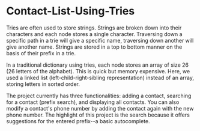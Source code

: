 # Contact-List-Using-Tries

Tries are often used to store strings. Strings are broken down into their characters and each node stores a single character. Traversing down a specific path in a trie will give a specific name, traversing down another will give another name. Strings are stored in a top to bottom manner on the basis of their prefix in a trie.

In a traditional dictionary using tries, each node stores an array of size 26 (26 letters of the alphabet). This is quick but memory expensive. Here, we used a linked list (left-child-right-sibling representation) instead of an array, storing letters in sorted order.

The project currently has three functionalities: adding a contact, searching for a contact (prefix search), and displaying all contacts. You can also modify a contact's phone number by adding the contact again with the new phone number. The highlight of this project is the search because it offers suggestions for the entered prefix--a basic autocomplete.
